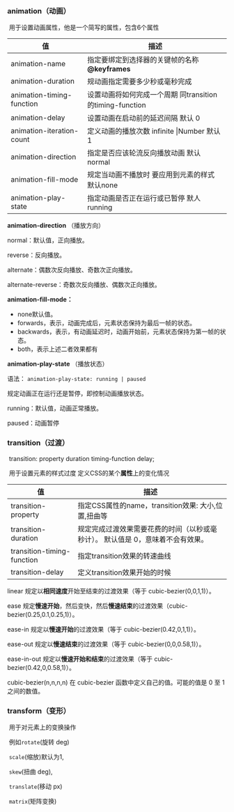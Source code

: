 ### **animation（动画）** 

​	用于设置动画属性，他是一个简写的属性，包含6个属性  

| 值                        | 描述                                                     |
| ------------------------- | -------------------------------------------------------- |
| animation-name            | 指定要绑定到选择器的关键帧的名称   **@keyframes**        |
| animation-duration        | 规动画指定需要多少秒或毫秒完成                           |
| animation-timing-function | 设置动画将如何完成一个周期 同transition的timing-function |
| animation-delay           | 设置动画在启动前的延迟间隔 默认 0                        |
| animation-iteration-count | 定义动画的播放次数 infinite \|Number 默认 1              |
| animation-direction       | 指定是否应该轮流反向播放动画 默认normal                  |
| animation-fill-mode       | 规定当动画不播放时 要应用到元素的样式 默认none           |
| animation-play-state      | 指定动画是否正在运行或已暂停 默人 running                |

**animation-direction** （播放方向）

normal：默认值，正向播放。

reverse：反向播放。

alternate：偶数次反向播放、奇数次正向播放。

alternate-reverse：奇数次反向播放、偶数次正向播放。

**animation-fill-mode：**

- none默认值。
- forwards，表示，动画完成后，元素状态保持为最后一帧的状态。
- backwards，表示，有动画延迟时，动画开始前，元素状态保持为第一帧的状态。
- both，表示上述二者效果都有

**animation-play-state** （播放状态）

语法： `animation-play-state: running | paused`

规定动画正在运行还是暂停，即控制动画播放状态。

running：默认值，动画正常播放。

paused：动画暂停



### **transition（过渡）** 

​	transition: property duration timing-function delay;

​	用于设置元素的样式过度 定义CSS的某个**属性**上的变化情况

| 值                         | 描述                                                         |
| -------------------------- | ------------------------------------------------------------ |
| transition-property        | 指定CSS属性的name，transition效果: 大小,位置,扭曲等          |
| transition-duration        | 规定完成过渡效果需要花费的时间（以秒或毫秒计）。 默认值是 0，意味着不会有效果。 |
| transition-timing-function | 指定transition效果的转速曲线                                 |
| transition-delay           | 定义transition效果开始的时候                                 |

linear 规定以**相同速度**开始至结束的过渡效果（等于 cubic-bezier(0,0,1,1)）。  

ease 规定**慢速开始**，然后变快，然后**慢速结束**的过渡效果（cubic-bezier(0.25,0.1,0.25,1)）。  

ease-in 规定以**慢速开始**的过渡效果（等于 cubic-bezier(0.42,0,1,1)）。  

ease-out 规定以**慢速结束**的过渡效果（等于 cubic-bezier(0,0,0.58,1)）。  

ease-in-out 规定以**慢速开始和结束**的过渡效果（等于 cubic-bezier(0.42,0,0.58,1)）。  

cubic-bezier(n,n,n,n) 在 cubic-bezier 函数中定义自己的值。可能的值是 0 至 1 之间的数值。



### **transform（变形）** 

​	用于对元素上的变换操作

​	例如`rotate`(旋转 deg)

​			`scale`(缩放)默认为1,

​			`skew`(扭曲 deg),

​			`translate`(移动 px)

​			`matrix`(矩阵变换)